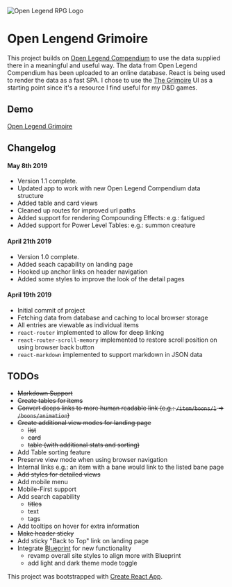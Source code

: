 ![Open Legend RPG Logo](https://openlegendrpg.com/assets/img/open_legend_lg_logo.png)

# Open Lengend Grimoire
This project builds on [Open Legend Compendium](https://github.com/frankieali/open-legend-compendium) to use the data supplied there in a meaningful and useful way. The data from Open Legend Compendium has been uploaded to an online database. React is being used to render the data as a fast SPA.
I chose to use the [The Grimoire](https://thebombzen.com/grimoire/) UI as a starting point since it's a resource I find useful for my D&D games.

## Demo
[Open Legend Grimoire](https://open-legend-grimoire.herokuapp.com)

## Changelog

#### May 8th 2019
 - Version 1.1 complete.
 - Updated app to work with new Open Legend Compendium data structure
 - Added table and card views
 - Cleaned up routes for improved url paths
 - Added support for rendering Compounding Effects: e.g.: fatigued
 - Added support for Power Level Tables: e.g.: summon creature

#### April 21th 2019
 - Version 1.0 complete.
 - Added seach capability on landing page
 - Hooked up anchor links on header navigation
 - Added some styles to improve the look of the detail pages

#### April 19th 2019
 - Initial commit of project
 - Fetching data from database and caching to local browser storage
 - All entries are viewable as individual items
 - `react-router` implemented to allow for deep linking
 - `react-router-scroll-memory` implemented to restore scroll position on using browser back button
 - `react-markdown` implemented to support markdown in JSON data

 ## TODOs
  - ~~Markdown Support~~
  - ~~Create tables for items~~
  - ~~Convert deeps links to more human readable link (e.g.: `/item/boons/1` => `/boons/animation`)~~
  - ~~Create additional view modes for landing page~~
    - ~~list~~
    - ~~card~~
    - ~~table (with additional stats and sorting)~~
  - Add Table sorting feature
  - Preserve view mode when using browser navigation
  - Internal links e.g.: an item with a bane would link to the listed bane page
  - ~~Add styles for detailed views~~
  - Add mobile menu
  - Mobile-First support
  - Add search capability
    - ~~titles~~
    - text
    - tags
  - Add tooltips on hover for extra information
  - ~~Make header sticky~~
  - Add sticky "Back to Top" link on landing page
  - Integrate [Blueprint](https://blueprintjs.com) for new functionality
    - revamp overall site styles to align more with Blueprint
    - add light and dark theme mode toggle

This project was bootstrapped with [Create React App](https://github.com/facebook/create-react-app).
